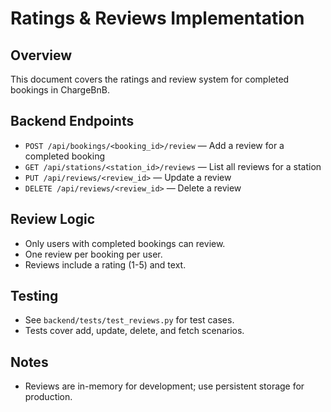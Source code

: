 # Ratings & Reviews Implementation

## Overview
This document covers the ratings and review system for completed bookings in ChargeBnB.

## Backend Endpoints
- `POST /api/bookings/<booking_id>/review` — Add a review for a completed booking
- `GET /api/stations/<station_id>/reviews` — List all reviews for a station
- `PUT /api/reviews/<review_id>` — Update a review
- `DELETE /api/reviews/<review_id>` — Delete a review

## Review Logic
- Only users with completed bookings can review.
- One review per booking per user.
- Reviews include a rating (1-5) and text.

## Testing
- See `backend/tests/test_reviews.py` for test cases.
- Tests cover add, update, delete, and fetch scenarios.

## Notes
- Reviews are in-memory for development; use persistent storage for production.
